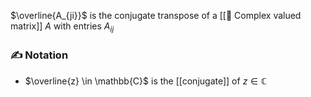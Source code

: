 $\overline{A_{ji}}$ is the conjugate transpose of a [[📘 Complex valued matrix]] $A$ with entries $A_{ij}$

### ✍️ Notation
- $\overline{z} \in \mathbb{C}$ is the [[conjugate]] of $z \in \mathbb{C}$ 